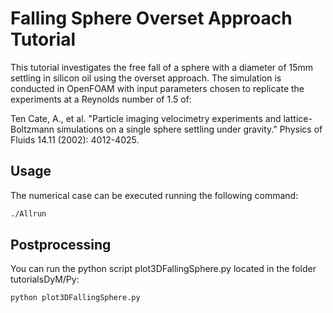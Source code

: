  Falling Sphere Overset Approach Tutorial
 ============

This tutorial investigates the free fall of a sphere with a diameter of 15mm settling in silicon oil using the overset approach. The simulation is conducted in OpenFOAM with input parameters chosen to replicate the experiments at a Reynolds number of 1.5 of:

Ten Cate, A., et al. "Particle imaging velocimetry experiments and lattice-Boltzmann simulations on a single sphere settling under gravity." Physics of Fluids 14.11 (2002): 4012-4025.


Usage
-----

The numerical case can be executed running the following command:
```bash
./Allrun
```

Postprocessing
---------

You can run the python script plot3DFallingSphere.py located in the folder tutorialsDyM/Py:

```bash
python plot3DFallingSphere.py
```
